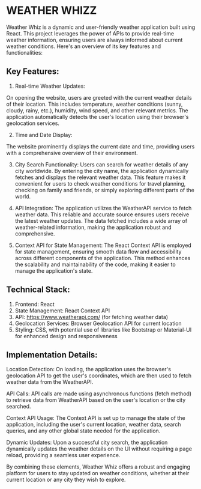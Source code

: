 
# WEATHER WHIZZ

Weather Whiz is a dynamic and user-friendly weather application built using React. This project leverages the power of APIs to provide real-time weather information, ensuring users are always informed about current weather conditions. Here's an overview of its key features and functionalities:

## Key Features:
1) Real-time Weather Updates:

On opening the website, users are greeted with the current weather details of their location. This includes temperature, weather conditions (sunny, cloudy, rainy, etc.), humidity, wind speed, and other relevant metrics. The application automatically detects the user's location using their browser's geolocation services.

2) Time and Date Display:

The website prominently displays the current date and time, providing users with a comprehensive overview of their environment.

3) City Search Functionality:
Users can search for weather details of any city worldwide. By entering the city name, the application dynamically fetches and displays the relevant weather data.
This feature makes it convenient for users to check weather conditions for travel planning, checking on family and friends, or simply exploring different parts of the world.

4) API Integration:
The application utilizes the WeatherAPI service to fetch weather data. This reliable and accurate source ensures users receive the latest weather updates.
The data fetched includes a wide array of weather-related information, making the application robust and comprehensive.

5) Context API for State Management:
The React Context API is employed for state management, ensuring smooth data flow and accessibility across different components of the application.
This method enhances the scalability and maintainability of the code, making it easier to manage the application's state.

## Technical Stack:
1) Frontend: React
2) State Management: React Context API
3) API: https://www.weatherapi.com/ (for fetching weather data)
4) Geolocation Services: Browser Geolocation API for current location
5) Styling: CSS, with potential use of libraries like Bootstrap or Material-UI for enhanced design and responsiveness

## Implementation Details:
Location Detection: On loading, the application uses the browser's geolocation API to get the user's coordinates, which are then used to fetch weather data from the WeatherAPI.

API Calls: API calls are made using asynchronous functions (fetch method) to retrieve data from WeatherAPI based on the user's location or the city searched.

Context API Usage: The Context API is set up to manage the state of the application, including the user's current location, weather data, search queries, and any other global state needed for the application.

Dynamic Updates: Upon a successful city search, the application dynamically updates the weather details on the UI without requiring a page reload, providing a seamless user experience.

By combining these elements, Weather Whiz offers a robust and engaging platform for users to stay updated on weather conditions, whether at their current location or any city they wish to explore.
